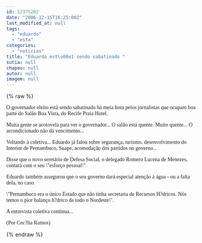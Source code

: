```yaml
---
id: 12375202
date: "2006-12-15T16:25:00Z"
last_modified_at: null
tags:
  - "eduardo"
  - "esta"
categories:
  - "noticias"
title: "Eduardo est\u00e1 sendo sabatinado "
sutia: null
chapeu: null
autor: null
imagem: null
---
```

{% raw %}
<p><P><FONT face=Verdana>O governador eleito está sendo sabatinado há meia hora&nbsp;pelos jornalistas que ocupam boa parte do Salão Boa Vista, do Recife Praia Hotel.</FONT></P></p>
<p><P><FONT face=Verdana>Muita gente se acotovela para ver o governador... O salão está quente. Muito quente... O arcondicionado não dá vencimento...</FONT></P></p>
<p><P><FONT face=Verdana>Voltando à coletiva... Eduardo já falou sobre segurança, turismo, desenvolvimento do Interior de Pernambuco, Suape, acomodação dos partidos no governo...</FONT></P></p>
<p><P><FONT face=Verdana>Disse que o novo seretário de Defesa Social, o delegado Romero Lucena de Menezes, contará com o seu \"esforço pessoal\".</FONT></P></p>
<p><P><FONT face=Verdana>Eduardo também assegurou que o seu governo dará especial atenção à água - ou a falta dela, no caso.</FONT></P></p>
<p><P><FONT face=Verdana>\"Pernambuco era o único Estado que não tinha secretaria de Recursos H?dricos. Nós temos o pior balanço h?drico de todo o Nordeste\".&nbsp;</FONT></P></p>
<p><P><FONT face=Verdana>A entrevista coletiva continua...&nbsp;</FONT></P></p>
<p><P><FONT face=Verdana>(Por Cec?lia Ramos)</FONT></P> </p>
{% endraw %}